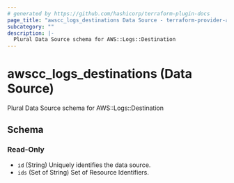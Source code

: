 ```yaml
---
# generated by https://github.com/hashicorp/terraform-plugin-docs
page_title: "awscc_logs_destinations Data Source - terraform-provider-awscc"
subcategory: ""
description: |-
  Plural Data Source schema for AWS::Logs::Destination
---
```


# awscc_logs_destinations (Data Source)

Plural Data Source schema for AWS::Logs::Destination



<!-- schema generated by tfplugindocs -->
## Schema

### Read-Only

- `id` (String) Uniquely identifies the data source.
- `ids` (Set of String) Set of Resource Identifiers.



